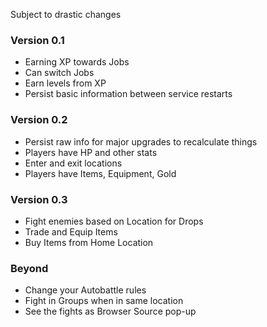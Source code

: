 Subject to drastic changes

### Version 0.1
- Earning XP towards Jobs
- Can switch Jobs
- Earn levels from XP
- Persist basic information between service restarts

### Version 0.2
- Persist raw info for major upgrades to recalculate things
- Players have HP and other stats
- Enter and exit locations
- Players have Items, Equipment, Gold

### Version 0.3
- Fight enemies based on Location for Drops
- Trade and Equip Items
- Buy Items from Home Location

### Beyond
- Change your Autobattle rules
- Fight in Groups when in same location
- See the fights as Browser Source pop-up
